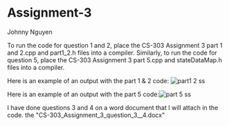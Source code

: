 # Assignment-3
Johnny Nguyen

To run the code for question 1 and 2, place the CS-303 Assignment 3 part 1 and 2.cpp and part1_2.h files into a compiler.
Similarly, to run the code for question 5, place the CS-303 Assignment 3 part 5.cpp and stateDataMap.h files into a compiler.

Here is an example of an output with the part 1 & 2 code: ![part1 2 ss](https://user-images.githubusercontent.com/113650373/205835934-7c0595a0-f71e-465d-bc41-98a74e283908.png)



Here is an example of an output with the part 5 code:![part 5 ss](https://user-images.githubusercontent.com/113650373/205836351-a57cc550-853f-4c3d-b500-e3b6d336f985.png)


I have done questions 3 and 4 on a word document that I will attach in the code. the "CS-303_Assignment_3_question_3__4.docx"
